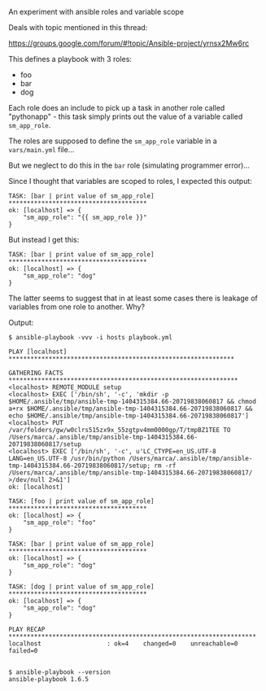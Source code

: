 An experiment with ansible roles and variable scope

Deals with topic mentioned in this thread:

https://groups.google.com/forum/#!topic/Ansible-project/yrnsx2Mw6rc

This defines a playbook with 3 roles:

- foo
- bar
- dog

Each role does an include to pick up a task in another role called
"pythonapp" - this task simply prints out the value of a variable called
`sm_app_role`.

The roles are supposed to define the `sm_app_role` variable in a
`vars/main.yml` file...

But we neglect to do this in the `bar` role (simulating programmer
error)...

Since I thought that variables are scoped to roles, I expected this output:

    TASK: [bar | print value of sm_app_role] **************************************
    ok: [localhost] => {
        "sm_app_role": "{{ sm_app_role }}"
    }

But instead I get this:

    TASK: [bar | print value of sm_app_role] **************************************
    ok: [localhost] => {
        "sm_app_role": "dog"
    }

The latter seems to suggest that in at least some cases there is leakage of
variables from one role to another. Why?

Output:

```
$ ansible-playbook -vvv -i hosts playbook.yml

PLAY [localhost] **************************************************************

GATHERING FACTS ***************************************************************
<localhost> REMOTE_MODULE setup
<localhost> EXEC ['/bin/sh', '-c', 'mkdir -p $HOME/.ansible/tmp/ansible-tmp-1404315384.66-20719838060817 && chmod a+rx $HOME/.ansible/tmp/ansible-tmp-1404315384.66-20719838060817 && echo $HOME/.ansible/tmp/ansible-tmp-1404315384.66-20719838060817']
<localhost> PUT /var/folders/gw/w0clrs515zx9x_55zgtpv4mm0000gp/T/tmpBZ1TEE TO /Users/marca/.ansible/tmp/ansible-tmp-1404315384.66-20719838060817/setup
<localhost> EXEC ['/bin/sh', '-c', u'LC_CTYPE=en_US.UTF-8 LANG=en_US.UTF-8 /usr/bin/python /Users/marca/.ansible/tmp/ansible-tmp-1404315384.66-20719838060817/setup; rm -rf /Users/marca/.ansible/tmp/ansible-tmp-1404315384.66-20719838060817/ >/dev/null 2>&1']
ok: [localhost]

TASK: [foo | print value of sm_app_role] **************************************
ok: [localhost] => {
    "sm_app_role": "foo"
}

TASK: [bar | print value of sm_app_role] **************************************
ok: [localhost] => {
    "sm_app_role": "dog"
}

TASK: [dog | print value of sm_app_role] **************************************
ok: [localhost] => {
    "sm_app_role": "dog"
}

PLAY RECAP ********************************************************************
localhost                  : ok=4    changed=0    unreachable=0    failed=0


$ ansible-playbook --version
ansible-playbook 1.6.5
```
